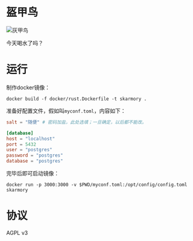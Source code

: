 # 盔甲鸟

![灰甲鸟](https://media.52poke.com/wiki/thumb/archive/3/35/20140413164313%21227Skarmory.png/120px-227Skarmory.png)

今天喝水了吗？

# 运行

制作docker镜像：

```fish
docker build -f docker/rust.Dockerfile -t skarmory .
```

准备好配置文件，假如叫`myconf.toml`，内容如下：

```toml
salt = "随便" # 密码加盐，此处选填；一旦确定，以后都不能改。

[database]
host = "localhost"
port = 5432
user = "postgres"
password = "postgres"
database = "postgres"
```

完毕后即可启动镜像：

```fish
docker run -p 3000:3000 -v $PWD/myconf.toml:/opt/config/config.toml skarmory
```

# 协议

AGPL v3
